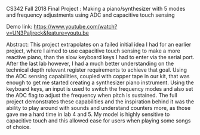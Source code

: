 CS342 Fall 2018
Final Project : Making a piano/synthesizer with 5 modes and frequency adjustments using ADC and capacitive touch sensing

Demo link: 
https://www.youtube.com/watch?v=UN3Paljreck&feature=youtu.be

Abstract: 
This project extrapolates on a failed initial idea I had for an earlier project, where I aimed to use capacitive touch sensing to make a more reactive piano, than the slow keyboard keys I had to enter via the serial port.  After the last lab however, I had a much better understanding on the technical depth relevant register requirements to achieve that goal. Using the ADC sensing capabilities, coupled with copper tape in our kit, that was enough to get me started creating a synthesizer piano instrument. Using the keyboard keys, an input is used to switch the frequency modes and also set the ADC flag to adjust the frequency when pitch is sustained. The full project demonstrates these capabilities and the inspiration behind it was the ability to play around with sounds and understand counters more, as those gave me a hard time in lab 4 and 5. My model is highly sensitive to capacitive touch and this allowed ease for users when playing some songs of choice. 
